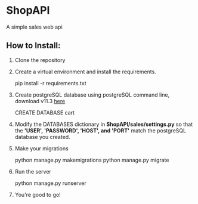 # ShopAPI
A simple sales web api
## How to Install:
1. Clone the repository
2. Create a virtual environment and install the requirements.

    pip install -r requirements.txt

3. Create postgreSQL database using postgreSQL command line, download v11.3 [here](https://www.enterprisedb.com/downloads/postgres-postgresql-downloads)

    CREATE DATABASE cart

4. Modify the DATABASES dictionary in __ShopAPI/sales/settings.py__ so that the __'USER', 'PASSWORD', 'HOST', and 'PORT'__ match the postgreSQL database you created.

5. Make your migrations

    python manage.py makemigrations
    python manage.py migrate

6. Run the server

    python manage.py runserver

7. You're good to go!
